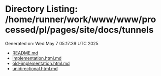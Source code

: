 # Directory Listing: /home/runner/work/www/www/processed/pl/pages/site/docs/tunnels
Generated on: Wed May  7 05:17:39 UTC 2025

- [README.md](README.md)
- [implementation.html.md](implementation.html.md)
- [old-implementation.html.md](old-implementation.html.md)
- [unidirectional.html.md](unidirectional.html.md)
